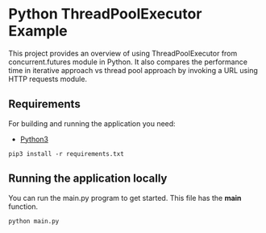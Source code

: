 # Python ThreadPoolExecutor Example

This project provides an overview of using ThreadPoolExecutor from concurrent.futures module 
in Python. It also compares the performance time in iterative approach vs thread pool approach 
by invoking a URL using HTTP requests module.

## Requirements

For building and running the application you need:

- [Python3](https://www.python.org/downloads/)

```shell
pip3 install -r requirements.txt
```

## Running the application locally

You can run the main.py program to get started. This file has the __main__ function.

```shell
python main.py
```

